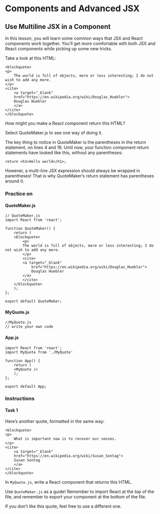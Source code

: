 # Components and Advanced JSX
## Use Multiline JSX in a Component

In this lesson, you will learn some common ways that JSX and React components work together. You’ll get more comfortable with both JSX and React components while picking up some new tricks.

Take a look at this HTML:

    <blockquote>
    <p>
        The world is full of objects, more or less interesting; I do not wish to add any more.
    </p>
    <cite>
        <a target="_blank"
        href="https://en.wikipedia.org/wiki/Douglas_Huebler">
        Douglas Huebler
        </a>
    </cite>
    </blockquote>

How might you make a React component return this HTML?

Select QuoteMaker.js to see one way of doing it.

The key thing to notice in QuoteMaker is the parentheses in the return statement, on lines 4 and 16. Until now, your function component return statements have looked like this, without any parentheses:

    return <h1>Hello world</h1>;

However, a multi-line JSX expression should always be wrapped in parentheses! That is why QuoteMaker‘s return statement has parentheses around it.


### Practice on

#### QuoteMaker.js
    // QuoteMaker.js
    import React from 'react';

    function QuoteMaker() {
        return (
        <blockquote>
            <p>
            The world is full of objects, more or less interesting; I do not wish to add any more.
            </p>
            <cite>
            <a target="_blank"
                href="https://en.wikipedia.org/wiki/Douglas_Huebler">
                Douglas Huebler
            </a>
            </cite>
        </blockquote>
        );
    };

    export default QuoteMaker;


#### MyQuote.js

    //MyQuote.js
    // write your own code

#### App.js
    import React from 'react';
    import MyQuote from './MyQuote'

    function App() {
        return (
        <MyQuote />
        );
    };

    export default App;


### Instructions

#### Task 1

Here’s another quote, formatted in the same way:

    <blockquote>
    <p>
        What is important now is to recover our senses.
    </p>
    <cite>
        <a target="_blank" 
        href="https://en.wikipedia.org/wiki/Susan_Sontag">
        Susan Sontag
        </a>
    </cite>
    </blockquote>

In `MyQuote.js`, write a React component that returns this HTML.

Use `QuoteMaker.js` as a guide! Remember to import React at the top of the file, and remember to export your component at the bottom of the file.

If you don’t like this quote, feel free to use a different one.
